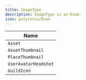 ```yaml
---
title: ImageType
description: ImageType is an Enum.
icon: polytoria/Enum
---
```


| Name                 |
| -------------------- |
| `Asset`              |
| `AssetThumbnail`     |
| `PlaceThumbnail`     |
| `UserAvatarHeadshot` |
| `GuildIcon`          |
